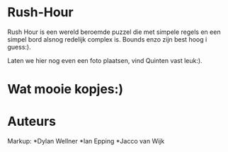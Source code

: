 # Rush-Hour

Rush Hour is een wereld beroemde puzzel die met simpele regels en een simpel bord alsnog redelijk complex is. Bounds enzo zijn best hoog i guess:).

Laten we hier nog even een foto plaatsen, vind Quinten vast leuk:).

# Wat mooie kopjes:)

# Auteurs
Markup: *Dylan Wellner
        *Ian Epping
        *Jacco van Wijk
